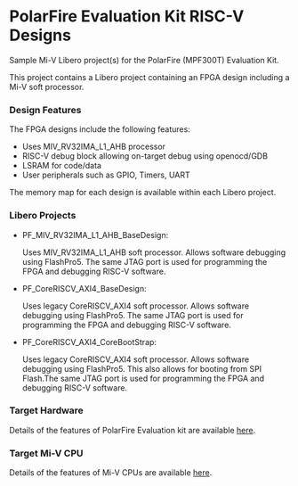 # PolarFire Evaluation Kit RISC-V Designs
Sample Mi-V Libero project(s) for the PolarFire (MPF300T) Evaluation Kit.

This project contains a Libero project containing an FPGA design including a Mi-V soft processor. 

### Design Features
The FPGA designs include the following features:
* Uses MIV_RV32IMA_L1_AHB processor
* RISC-V debug block allowing on-target debug using openocd/GDB
* LSRAM for code/data
* User peripherals such as GPIO, Timers, UART

The memory map for each design is available within each Libero project.

### Libero Projects
* PF_MIV_RV32IMA_L1_AHB_BaseDesign:

   Uses MIV_RV32IMA_L1_AHB soft processor. Allows software debugging using FlashPro5. The same JTAG port is used for programming the FPGA and debugging RISC-V software.
* PF_CoreRISCV_AXI4_BaseDesign:

   Uses legacy CoreRISCV_AXI4 soft processor. Allows software debugging using FlashPro5. The same JTAG port is used for programming the FPGA and debugging RISC-V software.
* PF_CoreRISCV_AXI4_CoreBootStrap:

   Uses legacy CoreRISCV_AXI4 soft processor. Allows software debugging using FlashPro5. This also allows for booting from SPI Flash.The same JTAG port is used for programming the FPGA and debugging RISC-V software.

### Target Hardware
Details of the features of PolarFire Evaluation kit are available [here](https://www.microsemi.com/products/fpga-soc/design-resources/dev-kits/polarfire/polarfire-eval-kit).

### Target Mi-V CPU
Details of the features of Mi-V CPUs are available [here](https://github.com/Mi-V-Ecosystem/Mi-V-CPUs).
